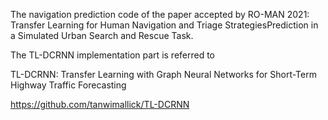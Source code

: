 The navigation prediction code of the paper accepted by RO-MAN 2021: Transfer  Learning for Human Navigation and Triage StrategiesPrediction in a  Simulated  Urban Search and Rescue Task.

The TL-DCRNN implementation part is referred to

TL-DCRNN: Transfer Learning with Graph Neural Networks for Short-Term Highway Traffic Forecasting

https://github.com/tanwimallick/TL-DCRNN
